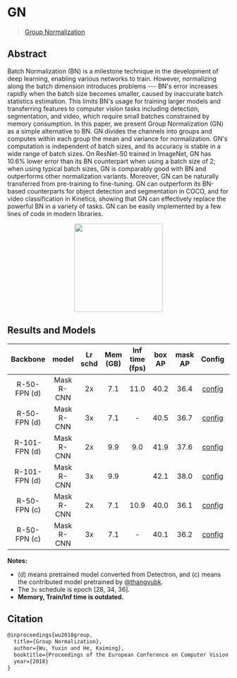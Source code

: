 # GN

> [Group Normalization](https://arxiv.org/abs/1803.08494)

<!-- [ALGORITHM] -->

## Abstract

Batch Normalization (BN) is a milestone technique in the development of deep learning, enabling various networks to train. However, normalizing along the batch dimension introduces problems --- BN's error increases rapidly when the batch size becomes smaller, caused by inaccurate batch statistics estimation. This limits BN's usage for training larger models and transferring features to computer vision tasks including detection, segmentation, and video, which require small batches constrained by memory consumption. In this paper, we present Group Normalization (GN) as a simple alternative to BN. GN divides the channels into groups and computes within each group the mean and variance for normalization. GN's computation is independent of batch sizes, and its accuracy is stable in a wide range of batch sizes. On ResNet-50 trained in ImageNet, GN has 10.6% lower error than its BN counterpart when using a batch size of 2; when using typical batch sizes, GN is comparably good with BN and outperforms other normalization variants. Moreover, GN can be naturally transferred from pre-training to fine-tuning. GN can outperform its BN-based counterparts for object detection and segmentation in COCO, and for video classification in Kinetics, showing that GN can effectively replace the powerful BN in a variety of tasks. GN can be easily implemented by a few lines of code in modern libraries.

<div align=center>
<img src="https://user-images.githubusercontent.com/40661020/143889171-d4660307-3a4f-4ac2-a0ad-7d17c2f045b1.png" height="200"/>
</div>

## Results and Models

|   Backbone    |   model    | Lr schd | Mem (GB) | Inf time (fps) | box AP | mask AP |                         Config                          |                                                                                                                                                                  Download                                                                                                                                                                   |
| :-----------: | :--------: | :-----: | :------: | :------------: | :----: | :-----: | :-----------------------------------------------------: | :-----------------------------------------------------------------------------------------------------------------------------------------------------------------------------------------------------------------------------------------------------------------------------------------------------------------------------------------: |
| R-50-FPN (d)  | Mask R-CNN |   2x    |   7.1    |      11.0      |  40.2  |  36.4   |     [config](./mask-rcnn_r50_fpn_gn-all_2x_coco.py)     |                 [model](https://download.openmmlab.com/mmdetection/v2.0/gn/mask_rcnn_r50_fpn_gn-all_2x_coco/mask_rcnn_r50_fpn_gn-all_2x_coco_20200206-8eee02a6.pth) \| [log](https://download.openmmlab.com/mmdetection/v2.0/gn/mask_rcnn_r50_fpn_gn-all_2x_coco/mask_rcnn_r50_fpn_gn-all_2x_coco_20200206_050355.log.json)                 |
| R-50-FPN (d)  | Mask R-CNN |   3x    |   7.1    |       -        |  40.5  |  36.7   |     [config](./mask-rcnn_r50_fpn_gn-all_3x_coco.py)     |                 [model](https://download.openmmlab.com/mmdetection/v2.0/gn/mask_rcnn_r50_fpn_gn-all_3x_coco/mask_rcnn_r50_fpn_gn-all_3x_coco_20200214-8b23b1e5.pth) \| [log](https://download.openmmlab.com/mmdetection/v2.0/gn/mask_rcnn_r50_fpn_gn-all_3x_coco/mask_rcnn_r50_fpn_gn-all_3x_coco_20200214_063512.log.json)                 |
| R-101-FPN (d) | Mask R-CNN |   2x    |   9.9    |      9.0       |  41.9  |  37.6   |    [config](./mask-rcnn_r101_fpn_gn-all_2x_coco.py)     |               [model](https://download.openmmlab.com/mmdetection/v2.0/gn/mask_rcnn_r101_fpn_gn-all_2x_coco/mask_rcnn_r101_fpn_gn-all_2x_coco_20200205-d96b1b50.pth) \| [log](https://download.openmmlab.com/mmdetection/v2.0/gn/mask_rcnn_r101_fpn_gn-all_2x_coco/mask_rcnn_r101_fpn_gn-all_2x_coco_20200205_234402.log.json)               |
| R-101-FPN (d) | Mask R-CNN |   3x    |   9.9    |                |  42.1  |  38.0   |    [config](./mask-rcnn_r101_fpn_gn-all_3x_coco.py)     |           [model](https://download.openmmlab.com/mmdetection/v2.0/gn/mask_rcnn_r101_fpn_gn-all_3x_coco/mask_rcnn_r101_fpn_gn-all_3x_coco_20200513_181609-0df864f4.pth) \| [log](https://download.openmmlab.com/mmdetection/v2.0/gn/mask_rcnn_r101_fpn_gn-all_3x_coco/mask_rcnn_r101_fpn_gn-all_3x_coco_20200513_181609.log.json)            |
| R-50-FPN (c)  | Mask R-CNN |   2x    |   7.1    |      10.9      |  40.0  |  36.1   | [config](./mask-rcnn_r50-contrib_fpn_gn-all_2x_coco.py) | [model](https://download.openmmlab.com/mmdetection/v2.0/gn/mask_rcnn_r50_fpn_gn-all_contrib_2x_coco/mask_rcnn_r50_fpn_gn-all_contrib_2x_coco_20200207-20d3e849.pth) \| [log](https://download.openmmlab.com/mmdetection/v2.0/gn/mask_rcnn_r50_fpn_gn-all_contrib_2x_coco/mask_rcnn_r50_fpn_gn-all_contrib_2x_coco_20200207_225832.log.json) |
| R-50-FPN (c)  | Mask R-CNN |   3x    |   7.1    |       -        |  40.1  |  36.2   | [config](./mask-rcnn_r50-contrib_fpn_gn-all_3x_coco.py) | [model](https://download.openmmlab.com/mmdetection/v2.0/gn/mask_rcnn_r50_fpn_gn-all_contrib_3x_coco/mask_rcnn_r50_fpn_gn-all_contrib_3x_coco_20200225-542aefbc.pth) \| [log](https://download.openmmlab.com/mmdetection/v2.0/gn/mask_rcnn_r50_fpn_gn-all_contrib_3x_coco/mask_rcnn_r50_fpn_gn-all_contrib_3x_coco_20200225_235135.log.json) |

**Notes:**

- (d) means pretrained model converted from Detectron, and (c) means the contributed model pretrained by [@thangvubk](https://github.com/thangvubk).
- The `3x` schedule is epoch \[28, 34, 36\].
- **Memory, Train/Inf time is outdated.**

## Citation

```latex
@inproceedings{wu2018group,
  title={Group Normalization},
  author={Wu, Yuxin and He, Kaiming},
  booktitle={Proceedings of the European Conference on Computer Vision (ECCV)},
  year={2018}
}
```

